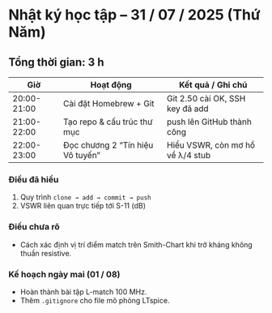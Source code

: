 # Nhật ký học tập – 31 / 07 / 2025 (Thứ Năm)
## Tổng thời gian: 3 h
| Giờ | Hoạt động | Kết quả / Ghi chú |
|-----|-----------|-------------------|
| 20:00-21:00 | Cài đặt Homebrew + Git | Git 2.50 cài OK, SSH key đã add |
| 21:00-22:00 | Tạo repo & cấu trúc thư mục | push lên GitHub thành công |
| 22:00-23:00 | Đọc chương 2 “Tín hiệu Vô tuyến” | Hiểu VSWR, còn mơ hồ về λ/4 stub |

### Điều đã hiểu
1. Quy trình `clone → add → commit → push`
2. VSWR liên quan trực tiếp tới S-11 (dB)

### Điều chưa rõ
- Cách xác định vị trí điểm match trên Smith-Chart khi trở kháng không thuần resistive.

### Kế hoạch ngày mai (01 / 08)
- Hoàn thành bài tập L-match 100 MHz.
- Thêm `.gitignore` cho file mô phỏng LTspice.

